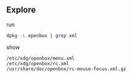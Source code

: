 


## Explore

run

``` sh
dpkg -L openbox | grep xml
```

show

```
/etc/xdg/openbox/menu.xml
/etc/xdg/openbox/rc.xml
/usr/share/doc/openbox/rc-mouse-focus.xml.gz
```
